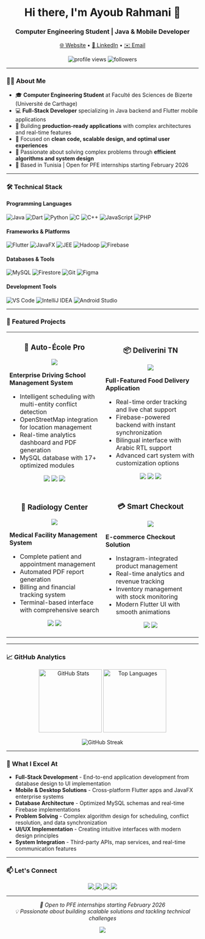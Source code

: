 <h1 align="center">Hi there, I'm Ayoub Rahmani 👋</h1>
<h3 align="center">Computer Engineering Student | Java & Mobile Developer</h3>

<p align="center">
  <a href="https://ayoub-rahmani.github.io">🌐 Website</a> •
  <a href="https://www.linkedin.com/in/ayoub-rahmani-linkêdin">💼 LinkedIn</a> •
  <a href="mailto:ayoub.rahmani.dev@gmail.com">✉️ Email</a>
</p>

<p align="center">
  <img src="https://komarev.com/ghpvc/?username=ayoub-rahmani&label=Profile%20views&color=0e75b6&style=flat" alt="profile views" />
  <img src="https://img.shields.io/github/followers/ayoub-rahmani?label=Followers&style=social" alt="followers" />
</p>

---

### 👨‍💻 About Me

- 🎓 **Computer Engineering Student** at Faculté des Sciences de Bizerte (Université de Carthage)
- 💻 **Full-Stack Developer** specializing in Java backend and Flutter mobile applications
- 🚀 Building **production-ready applications** with complex architectures and real-time features
- 🎯 Focused on **clean code, scalable design, and optimal user experiences**
- 🔧 Passionate about solving complex problems through **efficient algorithms and system design**
- 📍 Based in Tunisia | Open for PFE internships starting February 2026

---

### 🛠️ Technical Stack

#### **Programming Languages**
![Java](https://img.shields.io/badge/Java-ED8B00?style=for-the-badge&logo=openjdk&logoColor=white)
![Dart](https://img.shields.io/badge/Dart-0175C2?style=for-the-badge&logo=dart&logoColor=white)
![Python](https://img.shields.io/badge/Python-3776AB?style=for-the-badge&logo=python&logoColor=white)
![C](https://img.shields.io/badge/C-00599C?style=for-the-badge&logo=c&logoColor=white)
![C++](https://img.shields.io/badge/C++-00599C?style=for-the-badge&logo=cplusplus&logoColor=white)
![JavaScript](https://img.shields.io/badge/JavaScript-F7DF1E?style=for-the-badge&logo=javascript&logoColor=black)
![PHP](https://img.shields.io/badge/PHP-777BB4?style=for-the-badge&logo=php&logoColor=white)

#### **Frameworks & Platforms**
![Flutter](https://img.shields.io/badge/Flutter-02569B?style=for-the-badge&logo=flutter&logoColor=white)
![JavaFX](https://img.shields.io/badge/JavaFX-ED8B00?style=for-the-badge&logo=java&logoColor=white)
![JEE](https://img.shields.io/badge/JEE-007396?style=for-the-badge&logo=oracle&logoColor=white)
![Hadoop](https://img.shields.io/badge/Hadoop-66CCFF?style=for-the-badge&logo=apachehadoop&logoColor=black)
![Firebase](https://img.shields.io/badge/Firebase-FFCA28?style=for-the-badge&logo=firebase&logoColor=black)

#### **Databases & Tools**
![MySQL](https://img.shields.io/badge/MySQL-4479A1?style=for-the-badge&logo=mysql&logoColor=white)
![Firestore](https://img.shields.io/badge/Firestore-FFA611?style=for-the-badge&logo=firebase&logoColor=white)
![Git](https://img.shields.io/badge/Git-F05032?style=for-the-badge&logo=git&logoColor=white)
![Figma](https://img.shields.io/badge/Figma-F24E1E?style=for-the-badge&logo=figma&logoColor=white)

#### **Development Tools**
![VS Code](https://img.shields.io/badge/VS_Code-007ACC?style=for-the-badge&logo=visual-studio-code&logoColor=white)
![IntelliJ IDEA](https://img.shields.io/badge/IntelliJ-000000?style=for-the-badge&logo=intellij-idea&logoColor=white)
![Android Studio](https://img.shields.io/badge/Android_Studio-3DDC84?style=for-the-badge&logo=android-studio&logoColor=white)

---

### 🎯 Featured Projects

<table>
  <tr>
    <td width="50%">
      <h3 align="center">🚗 Auto-École Pro</h3>
      <div align="center">
        <a href="https://github.com/ayoub-rahmani/Driving_school_Pro">
          <img src="https://img.shields.io/badge/View_Repository-181717?style=for-the-badge&logo=github&logoColor=white" />
        </a>
      </div>
      <p><strong>Enterprise Driving School Management System</strong></p>
      <ul>
        <li>Intelligent scheduling with multi-entity conflict detection</li>
        <li>OpenStreetMap integration for location management</li>
        <li>Real-time analytics dashboard and PDF generation</li>
        <li>MySQL database with 17+ optimized modules</li>
      </ul>
      <p align="center">
        <img src="https://img.shields.io/badge/Java-ED8B00?style=flat-square&logo=openjdk&logoColor=white" />
        <img src="https://img.shields.io/badge/JavaFX-ED8B00?style=flat-square&logo=java&logoColor=white" />
        <img src="https://img.shields.io/badge/MySQL-4479A1?style=flat-square&logo=mysql&logoColor=white" />
      </p>
    </td>
    <td width="50%">
      <h3 align="center">📦 Deliverini TN</h3>
      <div align="center">
        <a href="https://github.com/ayoub-rahmani/Deliverini_TN">
          <img src="https://img.shields.io/badge/View_Repository-181717?style=for-the-badge&logo=github&logoColor=white" />
        </a>
      </div>
      <p><strong>Full-Featured Food Delivery Application</strong></p>
      <ul>
        <li>Real-time order tracking and live chat support</li>
        <li>Firebase-powered backend with instant synchronization</li>
        <li>Bilingual interface with Arabic RTL support</li>
        <li>Advanced cart system with customization options</li>
      </ul>
      <p align="center">
        <img src="https://img.shields.io/badge/Flutter-02569B?style=flat-square&logo=flutter&logoColor=white" />
        <img src="https://img.shields.io/badge/Firebase-FFCA28?style=flat-square&logo=firebase&logoColor=black" />
        <img src="https://img.shields.io/badge/Dart-0175C2?style=flat-square&logo=dart&logoColor=white" />
      </p>
    </td>
  </tr>
  <tr>
    <td width="50%">
      <h3 align="center">🏥 Radiology Center</h3>
      <div align="center">
        <a href="https://github.com/ayoub-rahmani/Radiology_Center">
          <img src="https://img.shields.io/badge/View_Repository-181717?style=for-the-badge&logo=github&logoColor=white" />
        </a>
      </div>
      <p><strong>Medical Facility Management System</strong></p>
      <ul>
        <li>Complete patient and appointment management</li>
        <li>Automated PDF report generation</li>
        <li>Billing and financial tracking system</li>
        <li>Terminal-based interface with comprehensive search</li>
      </ul>
      <p align="center">
        <img src="https://img.shields.io/badge/Java-ED8B00?style=flat-square&logo=openjdk&logoColor=white" />
        <img src="https://img.shields.io/badge/PDF-DC143C?style=flat-square&logo=adobe&logoColor=white" />
      </p>
    </td>
    <td width="50%">
      <h3 align="center">💳 Smart Checkout</h3>
      <div align="center">
        <a href="https://github.com/ayoub-rahmani/Smart_Checkout">
          <img src="https://img.shields.io/badge/View_Repository-181717?style=for-the-badge&logo=github&logoColor=white" />
        </a>
      </div>
      <p><strong>E-commerce Checkout Solution</strong></p>
      <ul>
        <li>Instagram-integrated product management</li>
        <li>Real-time analytics and revenue tracking</li>
        <li>Inventory management with stock monitoring</li>
        <li>Modern Flutter UI with smooth animations</li>
      </ul>
      <p align="center">
        <img src="https://img.shields.io/badge/Flutter-02569B?style=flat-square&logo=flutter&logoColor=white" />
        <img src="https://img.shields.io/badge/Dart-0175C2?style=flat-square&logo=dart&logoColor=white" />
      </p>
    </td>
  </tr>
</table>

---

### 📈 GitHub Analytics

<p align="center">
  <img src="https://github-readme-stats.vercel.app/api?username=ayoub-rahmani&show_icons=true&theme=tokyonight&hide_border=true&hide_title=true" alt="GitHub Stats" height="165" />
  <img src="https://github-readme-stats.vercel.app/api/top-langs/?username=ayoub-rahmani&layout=compact&theme=tokyonight&hide_border=true&hide_title=true" alt="Top Languages" height="165" />
</p>

<p align="center">
  <img src="https://github-readme-streak-stats.herokuapp.com/?user=ayoub-rahmani&theme=tokyonight&hide_border=true" alt="GitHub Streak" />
</p>

---

### 🌟 What I Excel At

- **Full-Stack Development** - End-to-end application development from database design to UI implementation
- **Mobile & Desktop Solutions** - Cross-platform Flutter apps and JavaFX enterprise systems
- **Database Architecture** - Optimized MySQL schemas and real-time Firebase implementations
- **Problem Solving** - Complex algorithm design for scheduling, conflict resolution, and data synchronization
- **UI/UX Implementation** - Creating intuitive interfaces with modern design principles
- **System Integration** - Third-party APIs, map services, and real-time communication features

---

### 📫 Let's Connect

<p align="center">
  <a href="https://ayoub-rahmani.github.io">
    <img src="https://img.shields.io/badge/Website-000000?style=for-the-badge&logo=About.me&logoColor=white" />
  </a>
  <a href="https://www.linkedin.com/in/ayoub-rahmani-linkêdin">
    <img src="https://img.shields.io/badge/LinkedIn-0077B5?style=for-the-badge&logo=linkedin&logoColor=white" />
  </a>
  <a href="mailto:ayoub.rahmani.dev@gmail.com">
    <img src="https://img.shields.io/badge/Email-D14836?style=for-the-badge&logo=gmail&logoColor=white" />
  </a>
  <a href="https://github.com/ayoub-rahmani">
    <img src="https://img.shields.io/badge/GitHub-100000?style=for-the-badge&logo=github&logoColor=white" />
  </a>
</p>

---

<p align="center">
  <i>🚀 Open to PFE internships starting February 2026</i><br>
  <i>💡 Passionate about building scalable solutions and tackling technical challenges</i>
</p>

<p align="center">
  <img src="https://capsule-render.vercel.app/api?type=waving&color=gradient&height=100&section=footer" />
</p>
